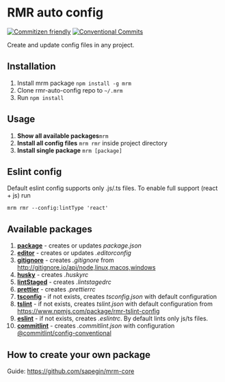 # RMR auto config

[![Commitizen friendly](https://img.shields.io/badge/commitizen-friendly-brightgreen.svg)](http://commitizen.github.io/cz-cli/) [![Conventional Commits](https://img.shields.io/badge/Conventional%20Commits-1.0.0-yellow.svg)](https://conventionalcommits.org)

Create and update config files in any project.

## Installation

1. Install mrm package  `npm install -g mrm`
2. Clone rmr-auto-config repo to `~/.mrm`
3. Run `npm install`

## Usage

1. **Show all available packages**`mrm`
2. **Install all config files** `mrm rmr` inside project directory
3. **Install single package** `mrm [package]`

## Eslint config
Default eslint config supports only .js/.ts files. To enable full support (react + js) run

`mrm rmr --config:lintType 'react'`

## Available packages
1. [**package**](https://github.com/n1zee/rmr-auto-config/blob/master/package/index.js "**package**") - creates or updates *package.json*
2. [**editor**](https://github.com/n1zee/rmr-auto-config/blob/master/editor/index.js "**editor**") - creates or updates *.editorconfig*
3. [**gitignore**](https://github.com/n1zee/rmr-auto-config/blob/master/gitignore/index.js "***gitignore***") - creates *.gitignore* from http://gitignore.io/api/node,linux,macos,windows
4. [**husky**](https://github.com/n1zee/rmr-auto-config/blob/master/husky/index.js "***husky***") - creates *.huskyrc*
5. [**lintStaged**](https://github.com/n1zee/rmr-auto-config/blob/master/lintStaged/index.js "***lintStaged***") - creates *.lintstagedrc*
6. [**prettier**](https://github.com/n1zee/rmr-auto-config/blob/master/prettier/index.js "***prettier***") - creates *.prettierrc*
7. [**tsconfig**](https://github.com/n1zee/rmr-auto-config/blob/master/tsconfig/index.js "***tsconfig***") -  if not exists, creates *tsconfig.json* with default configuration
8. [**tslint**](https://github.com/n1zee/rmr-auto-config/blob/master/tslint/index.js "***tslint***") -  if not exists, creates *tslint.json* with default configuration from https://www.npmjs.com/package/rmr-tslint-config
8. [**eslint**](https://github.com/n1zee/rmr-auto-config/blob/master/eslint/index.js "***eslint***") -  if not exists, creates *.eslintrc*. By default lints only js/ts files.
9. [**commitlint**](https://github.com/n1zee/rmr-auto-config/blob/master/commitlint/index.js "***commitlint***") -  creates *.commitlint.json* with configuration 
[@commitlint/config-conventional](https://github.com/conventional-changelog/commitlint/tree/master/@commitlint/config-conventional) 

## How to create your own package
Guide: https://github.com/sapegin/mrm-core
